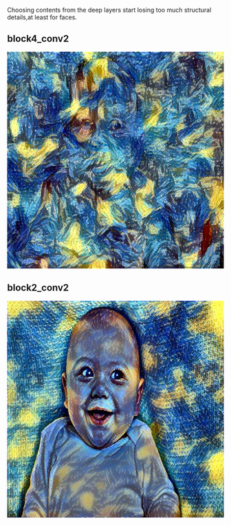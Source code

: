 Choosing contents from the deep layers start losing too much structural details,at least for faces.

## block4_conv2
<p align = 'center'>
<img src = 'images_transfered/transferedblock4.jpg'>
</p>

## block2_conv2
<p align = 'center'>
<img src = 'images_transfered/transfered.jpg'>
</p>
